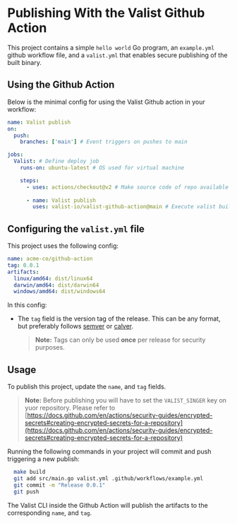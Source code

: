 # Publishing With the Valist Github Action

This project contains a simple `hello world` Go program, an `example.yml` github workflow file, and a  `valist.yml` that enables secure publishing of the built binary.

<!-- This project can be found at [https://app.valist.io/acme/go](https://app.valist.io/acme/go) -->

## Using the Github Action

Below is the minimal config for using the Valist Github action in your workflow:

```yaml
name: Valist publish
on:
  push:
    branches: ['main'] # Event triggers on pushes to main

jobs:
  Valist: # Define deploy job
    runs-on: ubuntu-latest # OS used for virtual machine

    steps:
      - uses: actions/checkout@v2 # Make source code of repo available
      
      - name: Valist publish
        uses: valist-io/valist-github-action@main # Execute valist build & publish
```

## Configuring the `valist.yml` file

This project uses the following config:

```yaml
name: acme-co/github-action
tag: 0.0.1
artifacts:
  linux/amd64: dist/linux64
  darwin/amd64: dist/darwin64
  windows/amd64: dist/windows64
```

In this config:

* The `tag` field is the version tag of the release. This can be any format, but preferably follows [semver](https://semver.org) or [calver](https://calver.org/).

  > **Note:** Tags can only be used **once** per release for security purposes.


## Usage

To publish this project, update the `name`, and `tag` fields.

> **Note:** Before publishing you will have to set the `VALIST_SINGER` key on yuor repository. Please refer to [https://docs.github.com/en/actions/security-guides/encrypted-secrets#creating-encrypted-secrets-for-a-repository](https://docs.github.com/en/actions/security-guides/encrypted-secrets#creating-encrypted-secrets-for-a-repository)

Running the following commands in your project will commit and push triggering a new publish:

```bash
  make build
  git add src/main.go valist.yml .github/workflows/example.yml
  git commit -m "Release 0.0.1"
  git push 
```

The Valist CLI inside the Github Action will publish the artifacts to the corresponding `name`, and `tag`.

